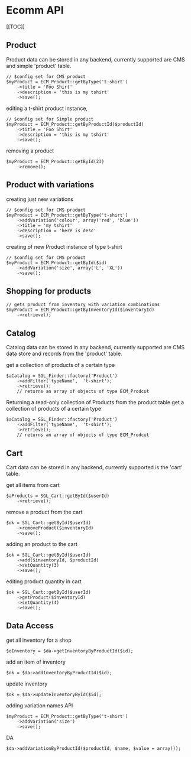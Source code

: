<!-- Name: Modules/Ecomm/Api -->
<!-- Version: 1 -->
<!-- Last-Modified: 2008/09/02 18:07:05 -->
<!-- Author: demian -->
# Ecomm API
[[TOC]]
## Product
Product data can be stored in any backend, currently supported are CMS and simple 'product' table.


    // $config set for CMS product
    $myProduct = ECM_Product::getByType('t-shirt')
        ->title = 'Foo Shirt'
        ->description = 'this is my tshirt'
        ->save();

editing a t-shirt product instance, 

    // $config set for Simple product
    $myProduct = ECM_Product::getByProductId($productId)
        ->title = 'Foo Shirt'
        ->description = 'this is my tshirt'
        ->save();

removing a product

    $myProduct = ECM_Product::getById(23)
        ->remove();

## Product with variations
creating just new variations

    // $config set for CMS product
    $myProduct = ECM_Product::getByType('t-shirt')
        ->addVariation('colour', array('red', 'blue'))
        ->title = 'my tshirt'
        ->description = 'here is desc'
        ->save();

creating of new Product instance of type t-shirt

    // $config set for CMS product
    $myProduct = ECM_Product::getById($id)
        ->addVariation('size', array('L', 'XL'))
        ->save();

## Shopping for products

    // gets product from inventory with variation combinations
    $myProduct = ECM_Product::getByInventoryId($inventoryId)
        ->retrieve();


## Catalog
Catalog data can be stored in any backend, currently supported are CMS data store and records from the 'product' table.

get a collection of products of a certain type

    $aCatalog = SGL_Finder::factory('Product')
        ->addFilter('typeName',  't-shirt');
        ->retrieve();
        // returns an array of objects of type ECM_Prodcut

Returning a read-only collection of Products from the product table
get a collection of products of a certain type

    $aCatalog = SGL_Finder::factory('Product')
        ->addFilter('typeName',  't-shirt');
        ->retrieve();
        // returns an array of objects of type ECM_Prodcut

## Cart
Cart data can be stored in any backend, currently supported is the 'cart' table.

get all items from cart

    $aProducts = SGL_Cart::getById($userId)
        ->retrieve();

remove a product from the cart

    $ok = SGL_Cart::getById($userId)
        ->removeProduct($inventoryId)
        ->save();

adding an product to the cart

    $ok = SGL_Cart::getById($userId)
        ->add($inventoryId, $productId)
        ->setQuantity(3)
        ->save();

editing product quantity in cart

    $ok = SGL_Cart::getById($userId)
        ->getProduct($inventoryId)
        ->setQuantity(4)
        ->save();

## Data Access
get all inventory for a shop

    $oInventory = $da->getInventoryByProductId($id);

add an item of inventory

    $ok = $da->addInventoryByProductId($id);

update inventory

    $ok = $da->updateInventoryById($id);

adding variation names
API

    $myProduct = ECM_Product::getByType('t-shirt')
        ->addVariation('size')
        ->save();

DA

    $da->addVariationByProductId($productId, $name, $value = array());


